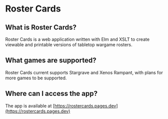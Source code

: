 # Roster Cards

## What is Roster Cards?

Roster Cards is a web application written with Elm and XSLT to create viewable and printable versions of tabletop wargame rosters.

## What games are supported?

Roster Cards current supports Stargrave and Xenos Rampant, with plans for more games to be supported.

## Where can I access the app?

The app is available at [https://rostercards.pages.dev](https://rostercards.pages.dev)
